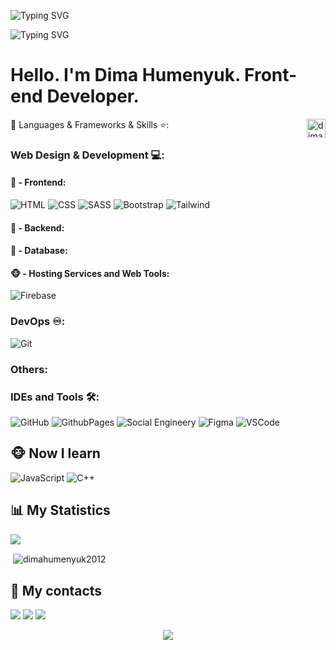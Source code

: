 ![Typing SVG](https://readme-typing-svg.demolab.com/?lines=Front-end+Developer) <br>

![Typing SVG](https://readme-typing-svg.herokuapp.com?font=Fira+Code&weight=700&size=25&pause=1000&color=49F7E4&center=true&random=false&width=435&lines=Hello.I+am+Dima+Humenyuk.+Front-end+Developer.)
# Hello. I'm Dima Humenyuk. Front-end Developer.


  <img align="right" src="https://visitcount.itsvg.in/api?id=dimahumenyuk2012&icon=7&color=9"  height="30" alt="dimahumenyuk2012" />
🔨 Languages & Frameworks & Skills ⭐️:

### Web Design & Development 💻:
#### 🙈 - Frontend:
![HTML](https://img.shields.io/badge/-HTML-E34F26?style=for-the-badge&logo=html&logoColor=white)
![CSS](https://img.shields.io/badge/-CSS-1572B6?style=for-the-badge&logo=css)
![SASS](https://img.shields.io/badge/SASS-hotpink.svg?style=for-the-badge&logo=SASS&logoColor=white)
![Bootstrap](https://img.shields.io/badge/-Bootstrap-563D7C?style=for-the-badge&logo=bootstrap&logoColor=white)
![Tailwind](https://img.shields.io/badge/TailwindCSS-06B6D4?style=for-the-badge&logo=tailwindcss&logoColor=white)

#### 🙉 - Backend:


#### 🙊 - Database:


#### 🐵 - Hosting Services and Web Tools:
![Firebase](https://img.shields.io/badge/Firebase-039BE5?style=for-the-badge&logo=Firebase&logoColor=white)

### DevOps ♾️:
![Git](https://img.shields.io/badge/GIT-E44C30?style=for-the-badge&logo=git&logoColor=white)

### Others:


### IDEs and Tools 🛠:
![GitHub](https://img.shields.io/badge/github-%23121011.svg?style=for-the-badge&logo=github&logoColor=white)
![GithubPages](https://img.shields.io/badge/github%20pages-121013?style=for-the-badge&logo=github&logoColor=white)
![Social Engineery](https://img.shields.io/badge/Social_engineering-FFFFFF?style=for-the-badge&logo=github&logoColor=black)
![Figma](https://img.shields.io/badge/Figma-F24E1E?style=for-the-badge&logo=figma&logoColor=white)
![VSCode](https://img.shields.io/badge/Visual_Studio_Code-0078D4?style=for-the-badge&logo=visual%20studio%20code&logoColor=white)

## 🐵 Now I learn
![JavaScript](https://img.shields.io/badge/JavaScript-F7DF1E.svg?style=for-the-badge&logo=javascript&logoColor=white)
![C++](https://custom-icon-badges.herokuapp.com/badge/C++-9C033A.svg?style=for-the-badge&logo=cpp2&logoColor=white)

## 📊 My Statistics
![](https://github-readme-stats.vercel.app/api/top-langs/?username=dimahumenyuk2012&theme=dark&hide_border=true&include_all_commits=false&count_private=false&layout=compact)
<p>&nbsp;<img align="center" src="https://github-readme-stats.zohan.tech/api?username=dimahumenyuk2012&show_icons=true&locale=en&theme=tokyonight" alt="dimahumenyuk2012" /></p>

## 🔖 My contacts

<div class="contacts">
  <a href="https://t.me/devlop_admin"><img src="https://img.shields.io/badge/-Telegram-090909?style=for-the-badge&logo=telegram&logoColor=27A0D9"></a>
  <a href="https://www.instagram.com/d.i.m.a_h.u.m.e.n.y.u.k"><img src="https://img.shields.io/badge/-Instagram-090909?style=for-the-badge&logo=instagram&logoColor=B4068E"></a>
  <a href="https://www.facebook.com/profile.php?id=61562683131427"><img src="https://img.shields.io/badge/-Facebook-090909?style=for-the-badge&logo=Facebook&logoColor=1195F5"></a>
</div>
<p align="center">
  <img src="https://capsule-render.vercel.app/api?type=waving&color=gradient&height=65&section=footer"/>
</p>
